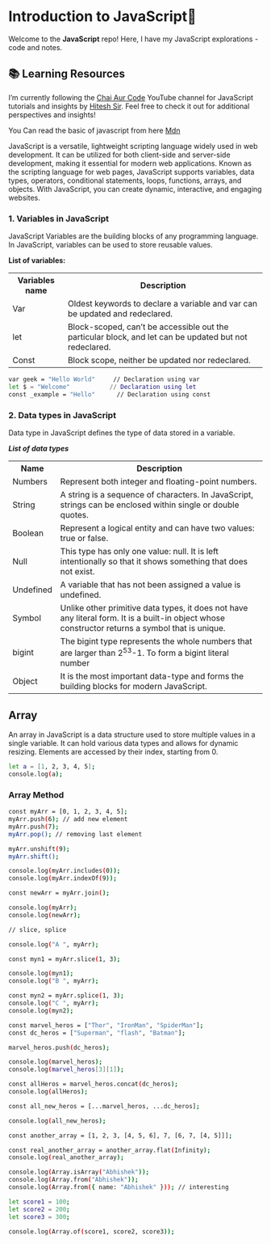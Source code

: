 # Introduction to JavaScript🚀

Welcome to the **JavaScript** repo! Here, I have my JavaScript explorations - code and notes.

## 📚 Learning Resources

I’m currently following the <a href="https://www.youtube.com/playlist?list=PLu71SKxNbfoBuX3f4EOACle2y-tRC5Q37">Chai Aur Code</a> YouTube channel for JavaScript tutorials and insights by <a href="https://github.com/hiteshchoudhary">Hitesh Sir</a>. Feel free to check it out for additional perspectives and insights!

You Can read the basic of javascript from here <a href="https://developer.mozilla.org/en-US/docs/Web/JavaScript">Mdn</a>

<p>JavaScript is a versatile, lightweight scripting language widely used in web development. It can be utilized for both client-side and server-side development, making it essential for modern web applications. Known as the scripting language for web pages, JavaScript supports variables, data types, operators, conditional statements, loops, functions, arrays, and objects. With JavaScript, you can create dynamic, interactive, and engaging websites.</p>

### 1. Variables in JavaScript

<p>JavaScript Variables are the building blocks of any programming language. In JavaScript, variables can be used to store reusable values.</p>

**List of variables:**

<table style="width:100%">
  <tr>
    <th>Variables name</th>
    <th>Description</th>
  </tr>
  <tr>
    <td>Var</td>
    <td>Oldest keywords to declare a variable and var can be updated and redeclared.</td>
  </tr>
  <tr>
    <td>let</td>
    <td>Block-scoped, can’t be accessible out the particular block, and let can be updated but not redeclared.</td>
  </tr>
  <tr>
    <td>Const</td>
    <td>Block scope, neither be updated nor redeclared.</td>
  </tr>
</table>

```bash
var geek = "Hello World"     // Declaration using var
let $ = "Welcome"           // Declaration using let
const _example = "Hello"      // Declaration using const
```

### 2. Data types in JavaScript

<p>Data type in JavaScript defines the type of data stored in a variable.</p>

**_List of data types_**

<table style="width:100%">
  <tr>
    <th>Name</th>
    <th>Description</th>
  </tr>
  <tr>
    <td>Numbers</td>
    <td>Represent both integer and floating-point numbers.</td>
  </tr>
  <tr>
    <td>String</td>
    <td>A string is a sequence of characters. In JavaScript, strings can be enclosed within single or double quotes.</td>
  </tr>
  <tr>
    <td>Boolean</td>
    <td>Represent a logical entity and can have two values: true or false.</td>
  </tr>
  <tr>
    <td>Null</td>
    <td>This type has only one value: null. It is left intentionally so that it shows something that does not exist.</td>
  </tr>
  <tr>
    <td>Undefined</td>
    <td>A variable that has not been assigned a value is undefined.</td>
  </tr>
  <tr>
    <td>Symbol</td>
    <td>Unlike other primitive data types, it does not have any literal form. It is a built-in object whose constructor returns a symbol that is unique.</td>
  </tr>
  <tr>
    <td>bigint</td>
    <td>The bigint type represents the whole numbers that are larger than 2<sup>53</sup>-1. To form a bigint literal number</td>
  </tr>
  <tr>
    <td>Object</td>
    <td>It is the most important data-type and forms the building blocks for modern JavaScript.</td>
  </tr>
</table>

## Array

An array in JavaScript is a data structure used to store multiple values in a single variable. It can hold various data types and allows for dynamic resizing. Elements are accessed by their index, starting from 0.

```bash
let a = [1, 2, 3, 4, 5];
console.log(a);
```

### Array Method

```bash
const myArr = [0, 1, 2, 3, 4, 5];
myArr.push(6); // add new element
myArr.push(7);
myArr.pop(); // removing last element

myArr.unshift(9);
myArr.shift();

console.log(myArr.includes(0));
console.log(myArr.indexOf(9));

const newArr = myArr.join();

console.log(myArr);
console.log(newArr);

// slice, splice

console.log("A ", myArr);

const myn1 = myArr.slice(1, 3);

console.log(myn1);
console.log("B ", myArr);

const myn2 = myArr.splice(1, 3);
console.log("C ", myArr);
console.log(myn2);
```

```bash
const marvel_heros = ["Thor", "IronMan", "SpiderMan"];
const dc_heros = ["Superman", "flash", "Batman"];

marvel_heros.push(dc_heros);

console.log(marvel_heros);
console.log(marvel_heros[3][1]);

const allHeros = marvel_heros.concat(dc_heros);
console.log(allHeros);

const all_new_heros = [...marvel_heros, ...dc_heros];

console.log(all_new_heros);

const another_array = [1, 2, 3, [4, 5, 6], 7, [6, 7, [4, 5]]];

const real_another_array = another_array.flat(Infinity);
console.log(real_another_array);

console.log(Array.isArray("Abhishek"));
console.log(Array.from("Abhishek"));
console.log(Array.from({ name: "Abhishek" })); // interesting

let score1 = 100;
let score2 = 200;
let score3 = 300;

console.log(Array.of(score1, score2, score3));

```